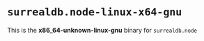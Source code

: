 # `surrealdb.node-linux-x64-gnu`

This is the **x86_64-unknown-linux-gnu** binary for `surrealdb.node`
